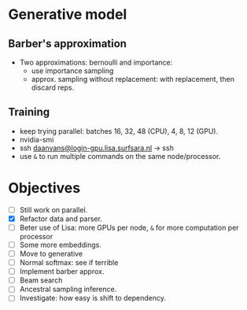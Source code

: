 # Generative model

## Barber's approximation
* Two approximations: bernoulli and importance:
  * use importance sampling
  * approx. sampling without replacement: with replacement, then discard reps.

## Training
* keep trying parallel: batches 16, 32, 48 (CPU), 4, 8, 12 (GPU).
* nvidia-smi
* ssh daanvans@login-gpu.lisa.surfsara.nl -> ssh <name-node>
* use `&` to run multiple commands on the same node/processor.

# Objectives
- [ ] Still work on parallel.
- [x] Refactor data and parser.
- [ ] Beter use of Lisa: more GPUs per node, `&` for more computation per processor
- [ ] Some more embeddings.
- [ ] Move to generative
- [ ] Normal softmax: see if terrible
- [ ] Implement barber approx.
- [ ] Beam search
- [ ] Ancestral sampling inference.
- [ ] Investigate: how easy is shift to dependency.
